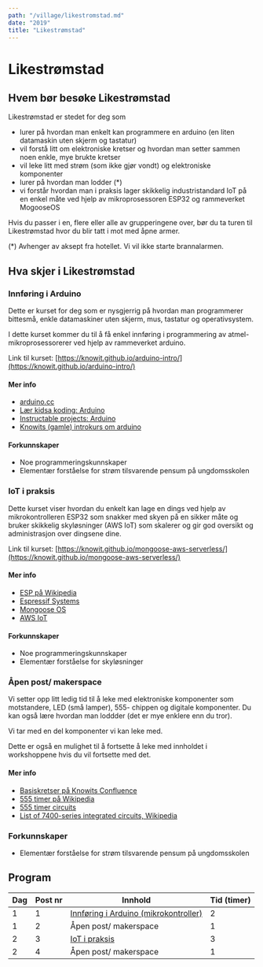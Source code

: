 ```yaml
---
path: "/village/likestromstad.md"
date: "2019"
title: "Likestrømstad"
---
```

# Likestrømstad


## Hvem bør besøke Likestrømstad

Likestrømstad er stedet for deg som

* lurer på hvordan man enkelt kan programmere en arduino (en liten datamaskin uten skjerm og tastatur)
* vil forstå litt om elektroniske kretser og hvordan man setter sammen noen enkle, mye brukte kretser
* vil leke litt med strøm (som ikke gjør vondt) og elektroniske komponenter
* lurer på hvordan man lodder (*)
* vi forstår hvordan man i praksis lager skikkelig industristandard IoT på en enkel måte ved hjelp av mikroprosessoren ESP32 og rammeverket MogooseOS

Hvis du passer i en, flere eller alle av grupperingene over, bør du ta turen til Likestrømstad hvor du blir tatt i mot med åpne armer.

(*) Avhenger av aksept fra hotellet. Vi vil ikke starte brannalarmen.

## Hva skjer i Likestrømstad

### Innføring i Arduino

Dette er kurset for deg som er nysgjerrig på hvordan man programmerer bittesmå, enkle datamaskiner uten skjerm, mus, tastatur og operativsystem.

I dette kurset kommer du til å få enkel innføring i programmering av atmel- mikroprosessorerer ved hjelp av rammeverket arduino.

Link til kurset: [https://knowit.github.io/arduino-intro/](https://knowit.github.io/arduino-intro/)

#### Mer info
* [arduino.cc](https://www.arduino.cc/)
* [Lær kidsa koding: Arduino](https://kidsakoder.no/faqs/arduino/)
* [Instructable projects: Arduino](https://www.instructables.com/id/Arduino/)
* [Knowits (gamle) introkurs om arduino](https://sites.google.com/a/knowit.no/arduinointro/)

#### Forkunnskaper

* Noe programmeringskunnskaper
* Elementær forståelse for strøm tilsvarende pensum på ungdomsskolen

### IoT i praksis

Dette kurset viser hvordan du enkelt kan lage en dings ved hjelp av mikrokontrolleren ESP32 som snakker med skyen på en sikker måte og bruker skikkelig skyløsninger (AWS IoT) som skalerer og gir god oversikt og administrasjon over dingsene dine.

Link til kurset: [https://knowit.github.io/mongoose-aws-serverless/](https://knowit.github.io/mongoose-aws-serverless/)

#### Mer info
* [ESP på Wikipedia](https://en.wikipedia.org/wiki/ESP32)
* [Espressif Systems](http://esp32.net/)
* [Mongoose OS](https://mongoose-os.com/)
* [AWS IoT](https://aws.amazon.com/iot/)

#### Forkunnskaper

* Noe programmeringskunnskaper
* Elementær forståelse for skyløsninger

### Åpen post/ makerspace

Vi setter opp litt ledig tid
til å leke med elektroniske komponenter
som motstandere, LED (små lamper), 555- chippen og digitale
komponenter. Du kan også lære hvordan man loddder (det er mye enklere enn du tror).

Vi tar med en del komponenter vi kan leke med.

Dette er også en mulighet til å fortsette å leke med innholdet i workshoppene hvis du vil fortsette med det.


#### Mer info
* [Basiskretser på Knowits Confluence](https://projects.knowit.no/display/FAG/Basiskretser)
* [555 timer på Wikipedia](https://en.wikipedia.org/wiki/555_timer_IC)
* [555 timer circuits](http://www.555-timer-circuits.com/)
* [List of 7400-series integrated circuits, Wikipedia](https://en.wikipedia.org/wiki/List_of_7400-series_integrated_circuits)

### Forkunnskaper

* Elementær forståelse for strøm tilsvarende pensum på ungdomsskolen

## Program
|Dag|Post nr|Innhold                                | Tid (timer)|
|---|---    |---                                    |---         |
|1  | 1     | [Innføring i Arduino (mikrokontroller)](https://knowit.github.io/arduino-intro/) | 2          |
|1  | 2     | Åpen post/ makerspace                 | 1          |
|2  | 3     | [IoT i praksis](https://knowit.github.io/mongoose-aws-serverless/)     | 3          |
|2  | 4     | Åpen post/ makerspace                 | 1          |
